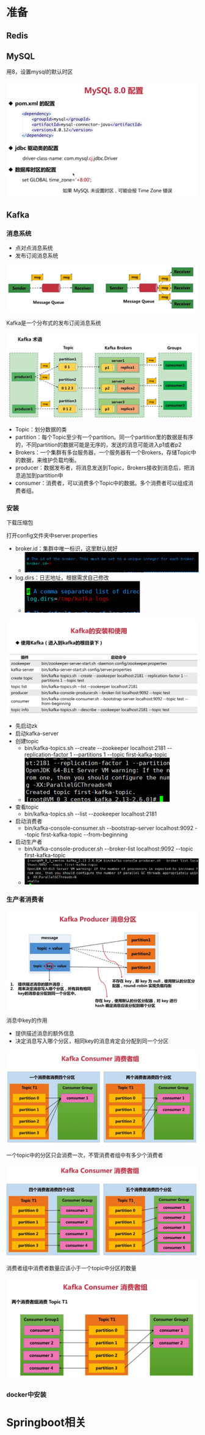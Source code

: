 

# 准备

## Redis

## MySQL

用8，设置mysql的默认时区

![image-20200823003520638](优惠券项目.assets/image-20200823003520638.png)

## Kafka

### 消息系统

- 点对点消息系统
- 发布订阅消息系统

![image-20200823225848666](优惠券项目.assets/image-20200823225848666.png)

Kafka是一个分布式的发布订阅消息系统

![image-20200823231037874](优惠券项目.assets/image-20200823231037874.png)

- Topic：划分数据的类
- partition：每个Topic至少有一个partition。同一个partition里的数据是有序的，不同partition的数据可能是无序的，发送的消息可能进入p1或者p2
- Brokers：一个集群有多台服务器，一个服务器有一个Brokers，存储Topic中的数据，来维护负载均衡。
- producer：数据发布者，将消息发送到Topic，Brokers接收到消息后，把消息追加到partition中
- consumer：消费者，可以消费多个Topic中的数据。多个消费者可以组成消费者组。



### 安装

下载压缩包

打开config文件夹中server.properties

- broker.id：集群中唯一标识，这里默认就好
  - ![image-20200830002705532](优惠券项目.assets/image-20200830002705532.png)
- log.dirs：日志地址，根据需求自己修改
  - ![image-20200830002645796](优惠券项目.assets/image-20200830002645796.png)



![image-20200830002729653](优惠券项目.assets/image-20200830002729653.png)

- 先启动zk
- 启动kafka-server
- 创建topic
  - bin/kafka-topics.sh --create --zookeeper localhost:2181 --replication-factor 1 --partitions 1 --topic first-kafka-topic
  - ![image-20200830003408049](优惠券项目.assets/image-20200830003408049.png)
- 查看topic
  - bin/kafka-topics.sh --list --zookeeper localhost:2181
- 启动消费者
  - bin/kafka-console-consumer.sh --bootstrap-server localhost:9092 --topic first-kafka-topic --from-beginning
- 启动生产者
  - bin/kafka-console-producer.sh --broker-list localhost:9092 --topic first-kafka-topic
  - ![image-20200830003918464](优惠券项目.assets/image-20200830003918464.png)



### 生产者消费者

![image-20200830004055871](优惠券项目.assets/image-20200830004055871.png)

消息中key的作用

- 提供描述消息的额外信息
- 决定消息写入哪个分区，相同key的消息肯定会分配到同一个分区



![image-20200830004400321](优惠券项目.assets/image-20200830004400321.png)

一个topic中的分区只会消费一次，不管消费者组中有多少个消费者

![image-20200830004643083](优惠券项目.assets/image-20200830004643083.png)

消费者组中消费者数量应该小于一个topic中分区的数量

![image-20200830004725152](优惠券项目.assets/image-20200830004725152.png)



### docker中安装



# Springboot相关






